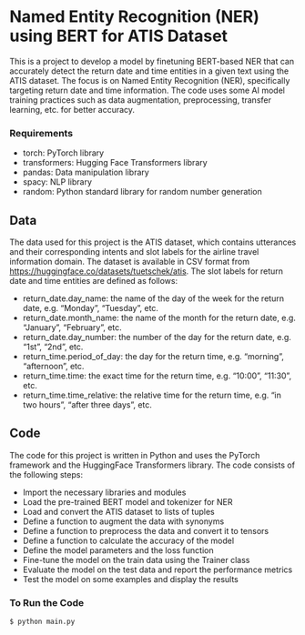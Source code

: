 # Named Entity Recognition (NER) using BERT for ATIS Dataset

This is a project to develop a model by finetuning BERT-based NER that can accurately detect the return date and time entities in a given text using the ATIS dataset. The focus is on Named Entity Recognition (NER), specifically targeting return date and time information. The code uses some AI model training practices such as data augmentation, preprocessing, transfer learning, etc. for better accuracy.

### Requirements
- torch: PyTorch library
- transformers: Hugging Face Transformers library
- pandas: Data manipulation library
- spacy: NLP library
- random: Python standard library for random number generation

## Data
The data used for this project is the ATIS dataset, which contains utterances and their corresponding intents and slot labels for the airline travel information domain. The dataset is available in CSV format from https://huggingface.co/datasets/tuetschek/atis. The slot labels for return date and time entities are defined as follows:

- return_date.day_name: the name of the day of the week for the return date, e.g. “Monday”, “Tuesday”, etc.
- return_date.month_name: the name of the month for the return date, e.g. “January”, “February”, etc.
- return_date.day_number: the number of the day for the return date, e.g. “1st”, “2nd”, etc.
- return_time.period_of_day: the day for the return time, e.g. “morning”, “afternoon”, etc.
- return_time.time: the exact time for the return time, e.g. “10:00”, “11:30”, etc.
- return_time.time_relative: the relative time for the return time, e.g. “in two hours”, “after three days”, etc.

## Code
The code for this project is written in Python and uses the PyTorch framework and the HuggingFace Transformers library. The code consists of the following steps:

- Import the necessary libraries and modules
- Load the pre-trained BERT model and tokenizer for NER
- Load and convert the ATIS dataset to lists of tuples
- Define a function to augment the data with synonyms
- Define a function to preprocess the data and convert it to tensors
- Define a function to calculate the accuracy of the model
- Define the model parameters and the loss function
- Fine-tune the model on the train data using the Trainer class
- Evaluate the model on the test data and report the performance metrics
- Test the model on some examples and display the results


### To Run the Code
```
$ python main.py
```
